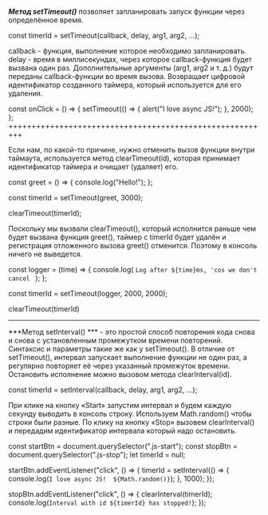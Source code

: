 <!-- ***setTimeout(() => {
  modal.show();
}, PROMPT_DELAY); - так вызовется по тайм ауту

setTimeout(modal.show(), PROMPT_DELAY); - так вызовется сразу*** 

setTimeout(modal.show, PROMPT_DELAY); - так вызовется как callback*** 
-->


***Метод setTimeout()*** позволяет запланировать запуск функции через определённое время.

const timerId = setTimeout(callback, delay, arg1, arg2, ...);

callback - функция, выполнение которое необходимо запланировать.
delay - время в миллисекундах, через которое callback-функция будет вызвана один раз.
Дополнительные аргументы (arg1, arg2 и т. д.) будут переданы callback-функции во время вызова. Возвращает цифровой идентификатор созданного таймера, который используется для его удаления.

const onClick = () => {
  setTimeout(() => {
    alert("I love async JS!");
  }, 2000);
};
+++++++++++++++++++++++++++++++++++++++++++++++++++++++++

Если нам, по какой-то причине, нужно отменить вызов функции внутри таймаута, используется метод clearTimeout(id), которая принимает идентификатор таймера и очищает (удаляет) его.

const greet = () => {
  console.log("Hello!");
};

<!-- присваиваем переменной timerId идентификатор таймаута, так как вызов функции setTimeout возвращает идентификатор таймера -->
const timerId = setTimeout(greet, 3000);

clearTimeout(timerId);

Поскольку мы вызвали clearTimeout(), который исполнится раньше чем будет вызвана функция greet(), таймер с timerId будет удалён и регистрация отложенного вызова greet() отменится. Поэтому в консоль ничего не выведется.
<!-- example -->
const logger = (time) => {
  console.log(
    `Log after ${time}ms, 'cos we don't cancel `
  );
};

const timerId = setTimeout(logger, 2000, 2000);

clearTimeout(timerId)
______________________________________________

***Метод setInterval() *** - это простой способ повторения кода снова и снова с установленным промежутком времени повторений. Синтаксис и параметры такие же как у setTimeout(). В отличие от setTimeout(), интервал запускает выполнение функции не один раз, а регулярно повторяет её через указанный промежуток времени. Остановить исполнение можно вызовом метода clearInterval(id).

const timerId = setInterval(callback, delay, arg1, arg2, ...);

При клике на кнопку «Start» запустим интервал и будем каждую секунду выводить в консоль строку. Используем Math.random() чтобы строки были разные. По клику на кнопку «Stop» вызовем clearInterval() и передадим идентификатор интервала который надо остановить.

const startBtn = document.querySelector(".js-start");
const stopBtn = document.querySelector(".js-stop");
let timerId = null;

startBtn.addEventListener("click", () => {
  timerId = setInterval(() => {
    console.log(`I love async JS!  ${Math.random()}`);
  }, 1000);
});


stopBtn.addEventListener("click", () => {
  clearInterval(timerId);
  console.log(`Interval with id ${timerId} has stopped!`);
});